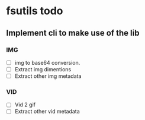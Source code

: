 # fsutils todo

## Implement cli to make use of the lib

### IMG

- [ ] img to base64 conversion.
- [ ] Extract img dimentions
- [ ] Extract other img metadata

### VID

- [ ] Vid 2 gif
- [ ] Extract other vid metadata
